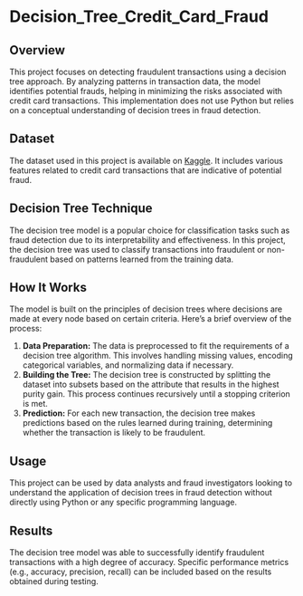 # Decision_Tree_Credit_Card_Fraud
## Overview
This project focuses on detecting fraudulent transactions using a decision tree approach. By analyzing patterns in transaction data, the model identifies potential frauds, helping in minimizing the risks associated with credit card transactions. This implementation does not use Python but relies on a conceptual understanding of decision trees in fraud detection.

## Dataset
The dataset used in this project is available on [Kaggle](https://www.kaggle.com/datasets/kelvinkelue/credit-card-fraud-prediction/data?select=fraud+test.csv). It includes various features related to credit card transactions that are indicative of potential fraud.

## Decision Tree Technique
The decision tree model is a popular choice for classification tasks such as fraud detection due to its interpretability and effectiveness. In this project, the decision tree was used to classify transactions into fraudulent or non-fraudulent based on patterns learned from the training data.

## How It Works
The model is built on the principles of decision trees where decisions are made at every node based on certain criteria. Here’s a brief overview of the process:

1. **Data Preparation:** The data is preprocessed to fit the requirements of a decision tree algorithm. This involves handling missing values, encoding categorical variables, and normalizing data if necessary.
2. **Building the Tree:** The decision tree is constructed by splitting the dataset into subsets based on the attribute that results in the highest purity gain. This process continues recursively until a stopping criterion is met.
3. **Prediction:** For each new transaction, the decision tree makes predictions based on the rules learned during training, determining whether the transaction is likely to be fraudulent.

## Usage
This project can be used by data analysts and fraud investigators looking to understand the application of decision trees in fraud detection without directly using Python or any specific programming language.

## Results
The decision tree model was able to successfully identify fraudulent transactions with a high degree of accuracy. Specific performance metrics (e.g., accuracy, precision, recall) can be included based on the results obtained during testing.

